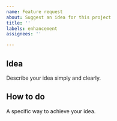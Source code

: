 ```yaml
---
name: Feature request
about: Suggest an idea for this project
title: ''
labels: enhancement
assignees: ''

---
```


## Idea

Describe your idea simply and clearly.

## How to do

A specific way to achieve your idea.
